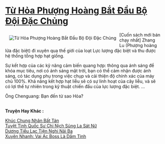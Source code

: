 <a href="https://truyentiki.com/tu-hoa-phuong-hoang-bat-dau-bo-doi-dac-chung.30484/" title="Từ Hỏa Phượng Hoàng Bắt Đầu Bộ Đội Đặc Chủng"><h1>Từ Hỏa Phượng Hoàng Bắt Đầu Bộ Đội Đặc Chủng</h1></a><div style="display:table"><img align="right" style="float: left; padding: 10px;" src="https://truyentiki.com/a/img/str/src/30484.jpg" alt="Từ Hỏa Phượng Hoàng Bắt Đầu Bộ Đội Đặc Chủng">[Cuốn sách mới bán chạy nhất] Zhang Lu (Phượng hoàng lửa đặc biệt) đi xuyên qua thế giới của loạt Lực lượng đặc biệt và thu được hệ thống tổng hợp hạt giống. <p></p> Sự kết hợp của các kỹ năng cảm biến quang hợp: thông qua ánh sáng để khóa mục tiêu, nơi có ánh sáng mặt trời, bạn có thể cảm nhận được ánh sáng, có tác dụng phụ trong việc chụp và cải thiện độ chính xác của máy chủ 100%. Khả năng kết hợp hạt liễu sẽ có sự linh hoạt của cây liễu, và sẽ có lợi thế tự nhiên trong kỹ thuật chiến đấu của lực lượng đặc biệt. ... <p></p> Ông Chenguang: Bạn đến từ sao Hỏa?</div><p><br><b>Truyện Hay Khác :</b></p><a href="https://truyentiki.com/khuc-chung-nhan-bat-tan.30483/" alt="Khúc Chung Nhân Bất Tán">Khúc Chung Nhân Bất Tán</a><br/><a href="https://github.com/nownovels/truyenhay/tree/master/truyenhay/30451/README.md" alt="Tuyệt Tình Quốc Sư Chi Nịch Sủng La Sát Nữ">Tuyệt Tình Quốc Sư Chi Nịch Sủng La Sát Nữ</a><br/><a href="https://truyentiki.wordpress.com/2020/06/08/duong-tieu-lac-tien-nghi-nai-ba/" alt="Dương Tiểu Lạc Tiện Nghi Nãi Ba">Dương Tiểu Lạc Tiện Nghi Nãi Ba</a><br/><a href="https://github.com/nownovels/top500/tree/master/truyenhay/33797/" alt="Xuyên Nhanh: Vai Ác Boss Là Dấm Tinh">Xuyên Nhanh: Vai Ác Boss Là Dấm Tinh</a><br/>